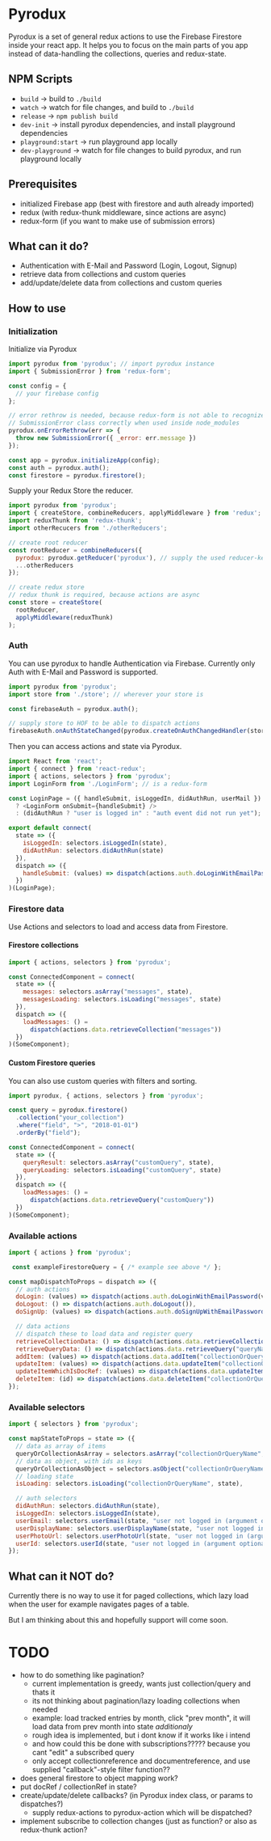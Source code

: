 # Pyrodux

Pyrodux is a set of general redux actions to use the Firebase Firestore inside your react app.
It helps you to focus on the main parts of you app instead of data-handling the collections, queries and redux-state.

## NPM Scripts

- `build` -> build to `./build`
- `watch` -> watch for file changes, and build to `./build`
- `release` -> `npm publish build`
- `dev-init` -> install pyrodux dependencies, and install playground dependencies
- `playground:start` -> run playground app locally
- `dev-playground` -> watch for file changes to build pyrodux, and run playground locally

## Prerequisites

- initialized Firebase app (best with firestore and auth already imported)
- redux (with redux-thunk middleware, since actions are async)
- redux-form (if you want to make use of submission errors)

## What can it do?

- Authentication with E-Mail and Password (Login, Logout, Signup)
- retrieve data from collections and custom queries
- add/update/delete data from collections and custom queries

## How to use

### Initialization

Initialize via Pyrodux

```js
import pyrodux from 'pyrodux'; // import pyrodux instance
import { SubmissionError } from 'redux-form';

const config = {
  // your firebase config
};

// error rethrow is needed, because redux-form is not able to recognize
// SubmissionError class correctly when used inside node_modules
pyrodux.onErrorRethrow(err => {
  throw new SubmissionError({ _error: err.message })
});

const app = pyrodux.initializeApp(config);
const auth = pyrodux.auth();
const firestore = pyrodux.firestore();
```

Supply your Redux Store the reducer.

```js
import pyrodux from 'pyrodux';
import { createStore, combineReducers, applyMiddleware } from 'redux';
import reduxThunk from 'redux-thunk';
import otherRecucers from './otherReducers';

// create root reducer
const rootReducer = combineReducers({
  pyrodux: pyrodux.getReducer('pyrodux'), // supply the used reducer-key to pyrodux, default when empty is "entities"
  ...otherReducers
});

// create redux store
// redux thunk is required, because actions are async
const store = createStore(
  rootReducer,
  applyMiddleware(reduxThunk)
);
```

### Auth

You can use pyrodux to handle Authentication via Firebase.
Currently only Auth with E-Mail and Password is supported.

```js
import pyrodux from 'pyrodux';
import store from './store'; // wherever your store is

const firebaseAuth = pyrodux.auth();

// supply store to HOF to be able to dispatch actions
firebaseAuth.onAuthStateChanged(pyrodux.createOnAuthChangedHandler(store));
```

Then you can access actions and state via Pyrodux.

```js
import React from 'react';
import { connect } from 'react-redux';
import { actions, selectors } from 'pyrodux';
import LoginForm from './LoginForm'; // is a redux-form

const LoginPage = ({ handleSubmit, isLoggedIn, didAuthRun, userMail }) => didAuthRun && !isLoggedIn
  ? <LoginForm onSubmit={handleSubmit} />
  : (didAuthRun ? "user is logged in" : "auth event did not run yet");

export default connect(
  state => ({
    isLoggedIn: selectors.isLoggedIn(state),
    didAuthRun: selectors.didAuthRun(state)
  }),
  dispatch => ({
    handleSubmit: (values) => dispatch(actions.auth.doLoginWithEmailPassword(values.email, values.password))
  })
)(LoginPage);

```

### Firestore data

Use Actions and selectors to load and access data from Firestore.

#### Firestore collections

```js
import { actions, selectors } from 'pyrodux';

const ConnectedComponent = connect(
  state => ({
    messages: selectors.asArray("messages", state),
    messagesLoading: selectors.isLoading("messages", state)
  }),
  dispatch => ({
    loadMessages: () =
      dispatch(actions.data.retrieveCollection("messages"))
  })
)(SomeComponent);
```

#### Custom Firestore queries

You can also use custom queries with filters and sorting.

```js
import pyrodux, { actions, selectors } from 'pyrodux';

const query = pyrodux.firestore()
  .collection("your_collection")
  .where("field", ">", "2018-01-01")
  .orderBy("field");

const ConnectedComponent = connect(
  state => ({
    queryResult: selectors.asArray("customQuery", state),
    queryLoading: selectors.isLoading("customQuery", state)
  }),
  dispatch => ({
    loadMessages: () =
      dispatch(actions.data.retrieveQuery("customQuery"))
  })
)(SomeComponent);
```

### Available actions

```js
import { actions } from 'pyrodux';

 const exampleFirestoreQuery = { /* example see above */ };

const mapDispatchToProps = dispatch => ({
  // auth actions
  doLogin: (values) => dispatch(actions.auth.doLoginWithEmailPassword(values.email, values.password)),
  doLogout: () => dispatch(actions.auth.doLogout()),
  doSignUp: (values) => dispatch(actions.auth.doSignUpWithEmailPassword(values.email, values.password)),

  // data actions
  // dispatch these to load data and register query
  retrieveCollectionData: () => dispatch(actions.data.retrieveCollection("collectionName")),
  retrieveQueryData: () => dispatch(actions.data.retrieveQuery("queryName", exampleFirestoreQuery)),
  addItem: (values) => dispatch(actions.data.addItem("collectionOrQueryName", values)),
  updateItem: (values) => dispatch(actions.data.updateItem("collectionOrQueryName", values)),
  updateItemWhichIsDocRef: (values) => dispatch(actions.data.updateItemDoc("collectionOrQueryName", values)),
  deleteItem: (id) => dispatch(actions.data.deleteItem("collectionOrQueryname", id))
});
```

### Available selectors

```js
import { selectors } from 'pyrodux';

const mapStateToProps = state => ({
  // data as array of items
  queryOrCollectionAsArray = selectors.asArray("collectionOrQueryName", state),
  // data as object, with ids as keys
  queryOrCollectionAsObject = selectors.asObject("collectionOrQueryName", state),
  // loading state
  isLoading: selectors.isLoading("collectionOrQueryName", state),

  // auth selectors
  didAuthRun: selectors.didAuthRun(state),
  isLoggedIn: selectors.isLoggedIn(state),
  userEmail: selectors.userEmail(state, "user not logged in (argument optional)"),
  userDisplayName: selectors.userDisplayName(state, "user not logged in (argument optional)"),
  userPhotoUrl: selectors.userPhotoUrl(state, "user not logged in (argument optional)"),
  userId: selectors.userId(state, "user not logged in (argument optional)")
});
```

## What can it NOT do?

Currently there is no way to use it for paged collections, which lazy load
when the user for example navigates pages of a table.

But I am thinking about this and hopefully support will come soon.

# TODO

- how to do something like pagination?
  - current implementation is greedy, wants just collection/query and thats it
  - its not thinking about pagination/lazy loading collections when needed
  - example: load tracked entries by month, click "prev month", it will load data from prev month into state *additionaly*
  - rough idea is implemented, but i dont know if it works like i intend
  - and how could this be done with subscriptions????? because you cant "edit" a subscribed query
  - only accept collectionreference and documentreference, and use supplied "callback"-style filter function??
- does general firestore to object mapping work?
- put docRef / collectionRef in state?
- create/update/delete callbacks? (in Pyrodux index class, or params to dispatches?)
  - supply redux-actions to pyrodux-action which will be dispatched?
- implement subscribe to collection changes (just as function? or also as redux-thunk action?
